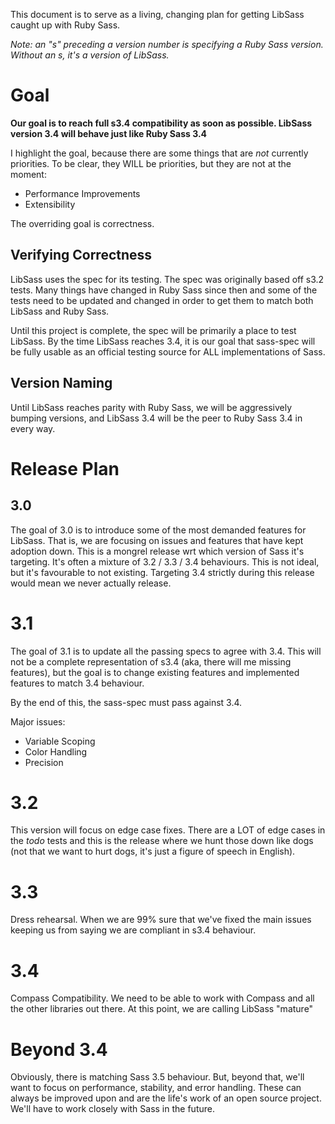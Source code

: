 This document is to serve as a living, changing plan for getting LibSass caught up with Ruby Sass.

_Note: an "s" preceding a version number is specifying a Ruby Sass version. Without an s, it's a version of LibSass._

# Goal
**Our goal is to reach full s3.4 compatibility as soon as possible. LibSass version 3.4 will behave just like Ruby Sass 3.4**

I highlight the goal, because there are some things that are *not* currently priorities. To be clear, they WILL be priorities, but they are not at the moment:

* Performance Improvements
* Extensibility

The overriding goal is correctness.

## Verifying Correctness
LibSass uses the spec for its testing. The spec was originally based off s3.2 tests. Many things have changed in Ruby Sass since then and some of the tests need to be updated and changed in order to get them to match both LibSass and Ruby Sass.

Until this project is complete, the spec will be primarily a place to test LibSass. By the time LibSass reaches 3.4, it is our goal that sass-spec will be fully usable as an official testing source for ALL implementations of Sass.

## Version Naming
Until LibSass reaches parity with Ruby Sass, we will be aggressively bumping versions, and LibSass 3.4 will be the peer to Ruby Sass 3.4 in every way.

# Release Plan

## 3.0
The goal of 3.0 is to introduce some of the most demanded features for LibSass. That is, we are focusing on issues and features that have kept adoption down. This is a mongrel release wrt which version of Sass it's targeting. It's often a mixture of 3.2 / 3.3 / 3.4 behaviours. This is not ideal, but it's favourable to not existing. Targeting 3.4 strictly during this release would mean we never actually release.

# 3.1
The goal of 3.1 is to update all the passing specs to agree with 3.4. This will not be a complete representation of s3.4 (aka, there will me missing features), but the goal is to change existing features and implemented features to match 3.4 behaviour.

By the end of this, the sass-spec must pass against 3.4.

Major issues:
* Variable Scoping
* Color Handling
* Precision

# 3.2
This version will focus on edge case fixes. There are a LOT of edge cases in the _todo_ tests and this is the release where we hunt those down like dogs (not that we want to hurt dogs, it's just a figure of speech in English).

# 3.3
Dress rehearsal. When we are 99% sure that we've fixed the main issues keeping us from saying we are compliant in s3.4 behaviour.

# 3.4
Compass Compatibility. We need to be able to work with Compass and all the other libraries out there. At this point, we are calling LibSass "mature"

# Beyond 3.4
Obviously, there is matching Sass 3.5 behaviour. But, beyond that, we'll want to focus on performance, stability, and error handling. These can always be improved upon and are the life's work of an open source project. We'll have to work closely with Sass in the future.
